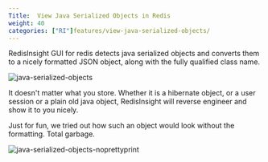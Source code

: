 ```yaml
---
Title:  View Java Serialized Objects in Redis
weight: 40
categories: ["RI"]features/view-java-serialized-objects/
---
```

RedisInsight GUI for redis detects java serialized objects and converts them to a nicely formatted JSON object, along with the fully qualified class name.

![java-serialized-objects](/images/ri/java-serialized-objects.png)

It doesn't matter what you store. Whether it is a hibernate object, or a user session or a plain old java object, RedisInsight will reverse engineer and show it to you nicely.

Just for fun, we tried out how such an object would look without the formatting. Total garbage.

![java-serialized-objects-noprettyprint](/images/ri/java-serialized-objects-noprettyprint.png)
